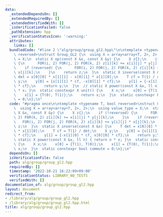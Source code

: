```yaml
---
data:
  _extendedDependsOn: []
  _extendedRequiredBy: []
  _extendedVerifiedWith: []
  _isVerificationFailed: false
  _pathExtension: hpp
  _verificationStatusIcon: ':warning:'
  attributes:
    links: []
  bundledCode: "#line 2 \"alg/group/group_gl2.hpp\"\n\ntemplate <typename T, bool\
    \ reversed>\nstruct Group_GL2 {\n  using X = array<array<T, 2>, 2>;\n  using value_type\
    \ = X;\n  static X op(const X &x, const X &y) {\n    X z{};\n    if (!reversed)\
    \ {\n      FOR(i, 2) FOR(j, 2) FOR(k, 2) z[i][k] += x[i][j] * y[j][k];\n    }\n\
    \    if (reversed) {\n      FOR(i, 2) FOR(j, 2) FOR(k, 2) z[i][k] += y[i][j] *\
    \ x[j][k];\n    }\n    return z;\n  }\n  static X inverse(const X &x) {\n    T\
    \ det = x[0][0] * x[1][1] - x[0][1] * x[1][0];\n    T cf = T(1) / det;\n    X\
    \ y;\n    y[0] = {x[1][1] * cf, -x[0][1] * cf};\n    y[1] = {-x[1][0] * cf, x[0][0]\
    \ * cf};\n    return y;\n  }\n  // static X power(const X &x, ll n) { return n\
    \ * x; }\n  static constexpr X unit() {\n    X x;\n    x[0] = {T(1), T(0)};\n\
    \    x[1] = {T(0), T(1)};\n    return x;\n  }\n  static constexpr bool commute\
    \ = 0;\n};\n"
  code: "#pragma once\n\ntemplate <typename T, bool reversed>\nstruct Group_GL2 {\n\
    \  using X = array<array<T, 2>, 2>;\n  using value_type = X;\n  static X op(const\
    \ X &x, const X &y) {\n    X z{};\n    if (!reversed) {\n      FOR(i, 2) FOR(j,\
    \ 2) FOR(k, 2) z[i][k] += x[i][j] * y[j][k];\n    }\n    if (reversed) {\n   \
    \   FOR(i, 2) FOR(j, 2) FOR(k, 2) z[i][k] += y[i][j] * x[j][k];\n    }\n    return\
    \ z;\n  }\n  static X inverse(const X &x) {\n    T det = x[0][0] * x[1][1] - x[0][1]\
    \ * x[1][0];\n    T cf = T(1) / det;\n    X y;\n    y[0] = {x[1][1] * cf, -x[0][1]\
    \ * cf};\n    y[1] = {-x[1][0] * cf, x[0][0] * cf};\n    return y;\n  }\n  //\
    \ static X power(const X &x, ll n) { return n * x; }\n  static constexpr X unit()\
    \ {\n    X x;\n    x[0] = {T(1), T(0)};\n    x[1] = {T(0), T(1)};\n    return\
    \ x;\n  }\n  static constexpr bool commute = 0;\n};\n"
  dependsOn: []
  isVerificationFile: false
  path: alg/group/group_gl2.hpp
  requiredBy: []
  timestamp: '2022-10-21 16:22:09+09:00'
  verificationStatus: LIBRARY_NO_TESTS
  verifiedWith: []
documentation_of: alg/group/group_gl2.hpp
layout: document
redirect_from:
- /library/alg/group/group_gl2.hpp
- /library/alg/group/group_gl2.hpp.html
title: alg/group/group_gl2.hpp
---
```

